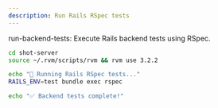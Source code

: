 ```yaml
---
description: Run Rails RSpec tests
---
```


run-backend-tests: Execute Rails backend tests using RSpec.

```bash
cd shot-server
source ~/.rvm/scripts/rvm && rvm use 3.2.2

echo "🔬 Running Rails RSpec tests..."
RAILS_ENV=test bundle exec rspec

echo "✅ Backend tests complete!"
```